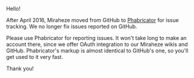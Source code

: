 Hello!

After April 2016, Miraheze moved from GitHub to [Phabricator](https://meta.miraheze.org) for issue tracking. We no longer fix issues reported on GitHub.

Please use Phabricator for reporting issues. It won't take long to make an account there, since we offer OAuth integration to our Miraheze wikis and GitHub. Phabricator's markup is almost identical to GitHub's one, so you'll get used to it very fast.

Thank you!
